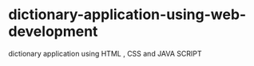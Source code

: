 # dictionary-application-using-web-development
dictionary  application using HTML , CSS and JAVA SCRIPT

